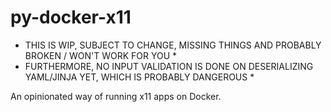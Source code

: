 # py-docker-x11

* THIS IS WIP, SUBJECT TO CHANGE, MISSING THINGS AND PROBABLY BROKEN / WON'T WORK FOR YOU *
* FURTHERMORE, NO INPUT VALIDATION IS DONE ON DESERIALIZING YAML/JINJA YET, WHICH IS PROBABLY DANGEROUS *

An opinionated way of running x11 apps on Docker. 
